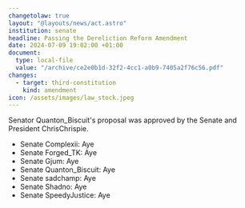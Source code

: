 ```yaml
---
changetolaw: true
layout: "@layouts/news/act.astro"
institution: senate
headline: Passing the Dereliction Reform Amendment
date: 2024-07-09 19:02:00 +01:00
document:
  type: local-file
  value: "/archive/ce2e0b1d-32f2-4cc1-a0b9-7405a2f76c56.pdf"
changes:
  - target: third-constitution
    kind: amendment
icon: /assets/images/law_stock.jpeg
---
```

Senator Quanton_Biscuit's proposal was approved by the Senate and President ChrisChrispie.<!--more-->

- Senate Complexii: Aye
- Senate Forged_TK: Aye
- Senate Gjum: Aye
- Senate Quanton_Biscuit: Aye
- Senate sadchamp: Aye
- Senate Shadno: Aye
- Senate SpeedyJustice: Aye
